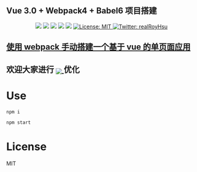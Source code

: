 ## Vue 3.0 + Webpack4 + Babel6 项目搭建

<p align="center">
  <img src="https://img.shields.io/badge/version-0.0.1-blue.svg?cacheSeconds=2592000" />
  <img src="https://img.shields.io/badge/vue-3.6.3-blue.svg" />
  <img src="https://img.shields.io/badge/webpack-4.29.3-blue.svg" />
  <img src="https://img.shields.io/badge/babel-6.26.3-blue.svg" />
  <img src="https://img.shields.io/badge/node-%3E%3D9.3.0-blue.svg" />
  <a href="https://github.com/kefranabg/readme-md-generator/blob/master/LICENSE">
    <img alt="License: MIT" src="https://img.shields.io/badge/License-MIT-yellow.svg" target="_blank" />
  </a>
  <a href="https://twitter.com/realRoyHsu">
    <img alt="Twitter: realRoyHsu" src="https://img.shields.io/twitter/follow/realRoyHsu.svg?style=social" target="_blank" />
  </a>
</p>

## [使用 webpack 手动搭建一个基于 vue 的单页面应用](https://effiego.com/2019/03/25/2019-03-25%20%E4%BD%BF%E7%94%A8webpack%E6%89%8B%E5%8A%A8%E6%90%AD%E5%BB%BA%E4%B8%80%E4%B8%AA%E5%9F%BA%E4%BA%8Evue%E7%9A%84%E5%8D%95%E9%A1%B5%E9%9D%A2%E5%BA%94%E7%94%A8/)

<h2 >
  欢迎大家进行 
  <a href="" target="_blank">
    <img style="margin-bottom:-5px" src="https://img.shields.io/github/forks/realRoyHsu/vue-Webpack4-Babel6.svg" />
  </a> 
  优化
</h2>

# Use

```javascript
npm i

npm start
```

# License

MIT
